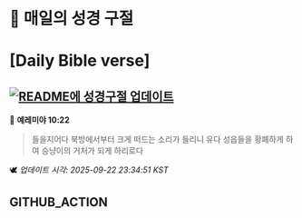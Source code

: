 # 🙏 매일의 성경 구절
# [Daily Bible verse]
## [![README에 성경구절 업데이트](https://github.com/DONGSUKA/first_test/actions/workflows/update-readme-bible.yml/badge.svg)](https://github.com/DONGSUKA/first_test/actions/workflows/update-readme-bible.yml)
<!-- START_BIBLE_VERSE -->
📖 **예레미야 10:22**
> 들을지어다 북방에서부터 크게 떠드는 소리가 들리니 유다 성읍들을 황폐하게 하여 승냥이의 거처가 되게 하리로다

🕊️ _업데이트 시각: 2025-09-22 23:34:51 KST_
  <!-- END_BIBLE_VERSE -->
## GITHUB_ACTION
